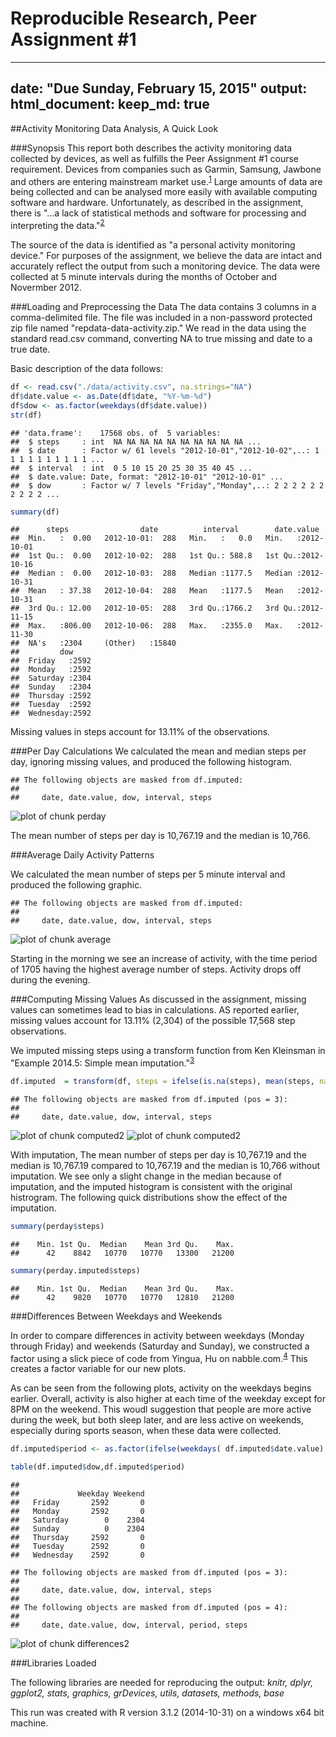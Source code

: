 Reproducible Research, Peer Assignment #1
=========================================
---
date: "Due Sunday, February 15, 2015"
output: 
  html_document:
    keep_md: true
---




##Activity Monitoring Data Analysis, A Quick Look

###Synopsis
This report both describes the activity monitoring data collected by devices, as well as fulfills the Peer Assignment #1 course requirement.  Devices from companies such as Garmin, Samsung, Jawbone and others are entering mainstream market use.<sup>[1][1]</sup>  Large amounts of data are being collected and can be analysed more easily with available computing software and hardware.  Unfortunately, as described in the assignment, there is "...a lack of statistical methods and software for processing and interpreting the data."<sup>[2][2]</sup> 

The source of the data is identified as "a personal activity monitoring device."  For purposes of the assignment, we believe the data are intact and accurately reflect the output from such a monitoring device.  The data were collected at 5 minute intervals during the months of October and Novermber 2012.

###Loading and Preprocessing the Data
The data contains 3 columns in a comma-delimited file.  The file was included in a non-password protected zip file named "repdata-data-activity.zip." We read in the data using the standard read.csv command, converting NA to true missing and date to a true date.  

Basic description of the data follows:

```r
df <- read.csv("./data/activity.csv", na.strings="NA")
df$date.value <- as.Date(df$date, "%Y-%m-%d")
df$dow <- as.factor(weekdays(df$date.value))
str(df)
```

```
## 'data.frame':	17568 obs. of  5 variables:
##  $ steps     : int  NA NA NA NA NA NA NA NA NA NA ...
##  $ date      : Factor w/ 61 levels "2012-10-01","2012-10-02",..: 1 1 1 1 1 1 1 1 1 1 ...
##  $ interval  : int  0 5 10 15 20 25 30 35 40 45 ...
##  $ date.value: Date, format: "2012-10-01" "2012-10-01" ...
##  $ dow       : Factor w/ 7 levels "Friday","Monday",..: 2 2 2 2 2 2 2 2 2 2 ...
```

```r
summary(df)
```

```
##      steps                date          interval        date.value        
##  Min.   :  0.00   2012-10-01:  288   Min.   :   0.0   Min.   :2012-10-01  
##  1st Qu.:  0.00   2012-10-02:  288   1st Qu.: 588.8   1st Qu.:2012-10-16  
##  Median :  0.00   2012-10-03:  288   Median :1177.5   Median :2012-10-31  
##  Mean   : 37.38   2012-10-04:  288   Mean   :1177.5   Mean   :2012-10-31  
##  3rd Qu.: 12.00   2012-10-05:  288   3rd Qu.:1766.2   3rd Qu.:2012-11-15  
##  Max.   :806.00   2012-10-06:  288   Max.   :2355.0   Max.   :2012-11-30  
##  NA's   :2304     (Other)   :15840                                        
##         dow      
##  Friday   :2592  
##  Monday   :2592  
##  Saturday :2304  
##  Sunday   :2304  
##  Thursday :2592  
##  Tuesday  :2592  
##  Wednesday:2592
```


Missing values in steps account for 13.11% of the observations.


###Per Day Calculations
We calculated the mean and median steps per day, ignoring missing values, and produced the following histogram.


```
## The following objects are masked from df.imputed:
## 
##     date, date.value, dow, interval, steps
```

![plot of chunk perday](figure/perday-1.png) 

The mean number of steps per day is 10,767.19 and the median is 10,766.


###Average Daily Activity Patterns

We calculated the mean number of steps per 5 minute interval and produced the following graphic.  


```
## The following objects are masked from df.imputed:
## 
##     date, date.value, dow, interval, steps
```

![plot of chunk average](figure/average-1.png) 

Starting in the morning we see an increase of activity, with the time period of 1705 having the highest average number of steps.  Activity drops off during the evening.

###Computing Missing Values
As discussed in the assignment, missing values can sometimes lead to bias in calculations.  AS reported earlier, missing values account for 13.11% (2,304) of the possible 17,568 step observations.

We imputed missing steps using a transform function from Ken Kleinsman in "Example 2014.5: Simple mean imputation."<sup>[3][3]</sup>



```r
df.imputed  = transform(df, steps = ifelse(is.na(steps), mean(steps, na.rm=TRUE), steps))
```


```
## The following objects are masked from df.imputed (pos = 3):
## 
##     date, date.value, dow, interval, steps
```

![plot of chunk computed2](figure/computed2-1.png) ![plot of chunk computed2](figure/computed2-2.png) 

With imputation, The mean number of steps per day is 10,767.19 and the median is 10,767.19 compared to 10,767.19 and the median is 10,766 without imputation.  We see only a slight change in the median because of imputation, and the imputed histogram is consistent with the original histrogram.  The following quick distributions show the effect of the imputation.


```r
summary(perday$steps)
```

```
##    Min. 1st Qu.  Median    Mean 3rd Qu.    Max. 
##      42    8842   10770   10770   13300   21200
```

```r
summary(perday.imputed$steps)
```

```
##    Min. 1st Qu.  Median    Mean 3rd Qu.    Max. 
##      42    9820   10770   10770   12810   21200
```

###Differences Between Weekdays and Weekends

In order to compare differences in activity between weekdays (Monday through Friday) and weekends (Saturday and Sunday), we constructed a factor using a slick piece of code from Yingua, Hu on nabble.com.<sup>[4][4]</sup>  This creates a factor variable for our new plots.

As can be seen from the following plots, activity on the weekdays begins earlier.  Overall, activity is also higher at each time of the weekday except for 8PM on the weekend.  This woudl suggestion that people are more active during the week, but both sleep later, and are less active on weekends, especially during sports season, when these data were collected.


```r
df.imputed$period <- as.factor(ifelse(weekdays( df.imputed$date.value) %in% c("Saturday","Sunday"), "Weekend", "Weekday")) 

table(df.imputed$dow,df.imputed$period)
```

```
##            
##             Weekday Weekend
##   Friday       2592       0
##   Monday       2592       0
##   Saturday        0    2304
##   Sunday          0    2304
##   Thursday     2592       0
##   Tuesday      2592       0
##   Wednesday    2592       0
```


```
## The following objects are masked from df.imputed (pos = 3):
## 
##     date, date.value, dow, interval, steps
## 
## The following objects are masked from df.imputed (pos = 4):
## 
##     date, date.value, dow, interval, period, steps
```

![plot of chunk differences2](figure/differences2-1.png) 

###Libraries Loaded  


The following libraries are needed for reproducing the output: *knitr, dplyr, ggplot2, stats, graphics, grDevices, utils, datasets, methods, base*

This run was created with R version 3.1.2 (2014-10-31) on a windows x64 bit machine.


<!---
References
---> 
[1]: http://www.cnet.com/topics/wearable-tech/best-wearable-tech/  
[2]: https://class.coursera.org/repdata-011/human_grading/view/courses/973512/assessments/3/submissions   
[3]: http://www.r-bloggers.com/example-2014-5-simple-mean-imputation/
[4]: http://r.789695.n4.nabble.com/Summing-daily-values-by-weekday-and-weekend-td3685732.html
